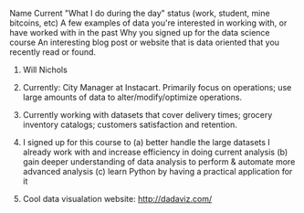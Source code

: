 Name
Current "What I do during the day" status (work, student, mine bitcoins, etc)
A few examples of data you're interested in working with, or have worked with in the past
Why you signed up for the data science course
An interesting blog post or website that is data oriented that you recently read or found.

1. Will Nichols

2. Currently: City Manager at Instacart. Primarily focus on operations; use large amounts of data to alter/modify/optimize operations. 

3. Currently working with datasets that cover delivery times; grocery inventory catalogs; customers satisfaction and retention.

4. I signed up for this course to (a) better handle the large datasets I already work with and increase efficiency in doing current analysis (b) gain deeper understanding of data analysis to perform & automate more advanced analysis (c) learn Python by having a practical application for it

5. Cool data visualation website: http://dadaviz.com/
